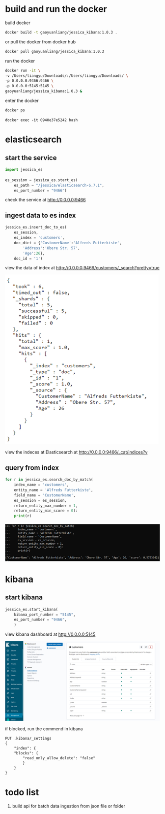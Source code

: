 # build and run the docker

build docker 

```bash
docker build -t gaoyuanliang/jessica_kibana:1.0.3 .
```

or pull the docker from docker hub

```bash
docker pull gaoyuanliang/jessica_kibana:1.0.3
```

run the docker

```bash
docker run -it \
-v /Users/liangyu/Downloads/:/Users/liangyu/Downloads/ \
-p 0.0.0.0:9466:9466 \
-p 0.0.0.0:5145:5145 \
gaoyuanliang/jessica_kibana:1.0.3 &
```

enter the docker

```
docker ps

docker exec -it 0940e37e5242 bash
```

# elasticsearch

## start the service

```python
import jessica_es

es_session = jessica_es.start_es(
	es_path = "/jessica/elasticsearch-6.7.1",
	es_port_number = "9466")
```

check the service at http://0.0.0.0:9466

## ingest data to es index

```python
jessica_es.insert_doc_to_es(
	es_session,
	es_index = 'customers',
	doc_dict = {'CustomerName':'Alfreds Futterkiste',
		'Address':'Obere Str. 57',
		'Age':26},
	doc_id = '1')
```

view the data of index at http://0.0.0.0:9466/customers/_search?pretty=true

<img src="WeChat%20Screenshot_20210708210827.png" width="500">

view the indeces at Elasticsearch at http://0.0.0.0:9466/_cat/indices?v

## query from index

```python
for r in jessica_es.search_doc_by_match(
	index_name = 'customers',
	entity_name = 'Alfreds Futterkiste',
	field_name = 'CustomerName',
	es_session = es_session,
	return_entity_max_number = 1,
	return_entity_min_score = 0):
	print(r)
```

<img src="WeChat%20Screenshot_20210708211044.png" width="600">

# kibana

## start kibana

```python
jessica_es.start_kibana(
	kibana_port_number = "5145",
	es_port_number = "9466",
	)
```

view kibana dashboard at http://0.0.0.0:5145

<img src="screencapture-192-168-1-103-5145-app-kibana-2021-07-08-21_12_19.png" width="800">

if blocked, run the commend in kibana

```
PUT .kibana/_settings
{
	"index": {
	"blocks": {
		"read_only_allow_delete": "false"
		}
	}
}
```

# todo list

1. build api for batch data ingestion from json file or folder
